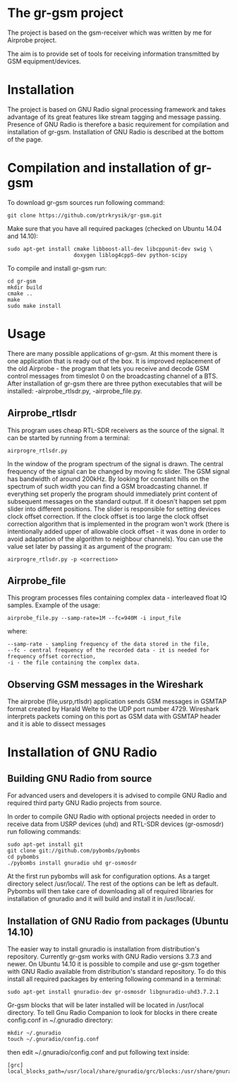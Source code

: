 The gr-gsm project
==================
The project is based on the gsm-receiver which was written by me for Airprobe project.

The aim is to provide set of tools for receiving information transmitted by GSM equipment/devices.

Installation
============

The project is based on GNU Radio signal processing framework and takes advantage of its great features like stream tagging and message passing.
Presence of GNU Radio is therefore a basic requirement for compilation and installation of gr-gsm. Installation of GNU Radio is described at the bottom of the page.


Compilation and installation of gr-gsm
======================================

To download gr-gsm sources run following command:

```
git clone https://github.com/ptrkrysik/gr-gsm.git
```

Make sure that you have all required packages (checked on Ubuntu 14.04 and 14.10):

```
sudo apt-get install cmake libboost-all-dev libcppunit-dev swig \
                     doxygen liblog4cpp5-dev python-scipy
```

To compile and install gr-gsm run:

```
cd gr-gsm
mkdir build
cmake ..
make
sudo make install
```

Usage
=====
There are many possible applications of gr-gsm. At this moment there is one application that is ready out of the box. It is improved replacement of the old Airprobe - the program that lets you receive and decode GSM control messages from timeslot 0 on the broadcasting channel of a BTS. After installation of gr-gsm there are three python executables that will be installed:
-airprobe_rtlsdr.py,
-airprobe_file.py.

Airprobe_rtlsdr
---------------
This program uses cheap RTL-SDR receivers as the source of the signal. It can be started by running from a terminal:
```
airprogre_rtlsdr.py
``` 
In the window of the program spectrum of the signal is drawn. The central frequency of the signal can be changed by moving fc slider. The GSM signal has bandwidth of around 200kHz. By looking for constant hills on the spectrum of such width you can find a GSM broadcasting channel. If everything set properly the program should immediately print content of subsequent messages on the standard output. If it doesn't happen set ppm slider into different positions. The slider is responsible for setting devices clock offset correction. If the clock offset is too large the clock offset correction algorithm that is implemented in the program won't work (there is intentionally added upper of allowable clock offset - it was done in order to avoid adaptation of the algorithm to neighbour channels). You can use the value set later by passing it as argument of the program:
```
airprogre_rtlsdr.py -p <correction>
```

Airprobe_file
-------------
This program processes files containing complex data - interleaved float IQ samples.
Example of the usage:
```
airprobe_file.py --samp-rate=1M --fc=940M -i input_file 
```
where:
```
--samp-rate - sampling frequency of the data stored in the file,
--fc - central frequency of the recorded data - it is needed for frequency offset correction,
-i - the file containing the complex data.
```

Observing GSM messages in the Wireshark
-------------------------------------------
The airprobe (file,usrp,rtlsdr) application sends GSM messages in GSMTAP format created by Harald Welte to the UDP port number 4729. Wireshark interprets packets coming on this port as GSM data with GSMTAP header and it is able to dissect messages


Installation of GNU Radio
=========================

Building GNU Radio from source
------------------------------
For advanced users and developers it is advised to compile GNU Radio and required third party GNU Radio projects from source.

In order to compile GNU Radio with optional projects needed in order to receive data from USRP devices (uhd) and RTL-SDR devices (gr-osmosdr) run following commands:

```
sudo apt-get install git
git clone git://github.com/pybombs/pybombs
cd pybombs
./pybombs install gnuradio uhd gr-osmosdr
```

At the first run pybombs will ask for configuration options. As a target directory select /usr/local/. The rest of the options can be left as default.
Pybombs will then take care of downloading all of required libraries for installation of gnuradio and it will build and install it in /usr/local/.


Installation of GNU Radio from packages (Ubuntu 14.10)
------------------------------------------------------
The easier way to install gnuradio is installation from distribution's repository. Currently gr-gsm works with GNU Radio versions 3.7.3 and newer. On Ubuntu 14.10 it is possible to compile and use gr-gsm together with GNU Radio available from distribution's standard repository.
To do this install all required packages by entering following command in a terminal:

```
sudo apt-get install gnuradio-dev gr-osmosdr libgnuradio-uhd3.7.2.1
```

Gr-gsm blocks that will be later installed will be located in /usr/local directory. To tell Gnu Radio Companion to look for blocks in there create config.conf in ~/.gnuradio directory:
```
mkdir ~/.gnuradio
touch ~/.gnuradio/config.conf
```

then edit ~/.gnuradio/config.conf and put following text inside:
```
[grc]
local_blocks_path=/usr/local/share/gnuradio/grc/blocks:/usr/share/gnuradio/grc/blocks
```

